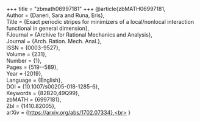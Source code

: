 +++
title = "zbmath06997181"
+++
@article{zbMATH06997181,<br>
  Author = {Daneri, Sara and Runa, Eris},<br>
  Title = {Exact periodic stripes for minimizers of a local/nonlocal interaction<br>
           functional in general dimension},<br>
  FJournal = {Archive for Rational Mechanics and Analysis},<br>
  Journal = {Arch. Ration. Mech. Anal.},<br>
  ISSN = {0003-9527},<br>
  Volume = {231},<br>
  Number = {1},<br>
  Pages = {519--589},<br>
  Year = {2019},<br>
  Language = {English},<br>
  DOI = {10.1007/s00205-018-1285-6},<br>
  Keywords = {82B20,49Q99},<br>
  zbMATH = {6997181},<br>
  Zbl = {1410.82005},<br>
  arXiv = {https://arxiv.org/abs/1702.07334},<br>
}
